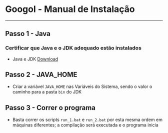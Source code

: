 # Googol - Manual de Instalação
---
## Passo 1 - Java
### Certificar que Java e o JDK adequado estão instalados
 - Java e JDK [Download](https://www.oracle.com/pt/java/technologies/downloads/)

## Passo 2 - JAVA_HOME
 - Criar a variável ``JAVA_HOME`` nas Variáveis do Sistema, sendo o valor o caminho para a pasta `bin` do JDK

## Passo 3 - Correr o programa
 - Basta correr os scripts `run_1.bat` e `run_2.bat` por esta mesma ordem em máquinas diferentes; a compilação será executada e o programa inicia